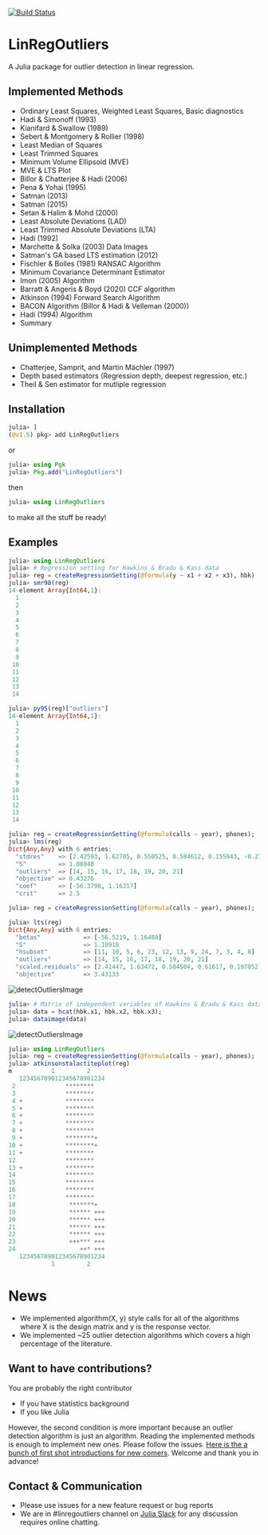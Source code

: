 [![Build Status](https://travis-ci.org/jbytecode/LinRegOutliers.svg?branch=master)](https://travis-ci.org/jbytecode/LinRegOutliers)

# LinRegOutliers

A Julia package for outlier detection in linear regression.

## Implemented Methods
- Ordinary Least Squares, Weighted Least Squares, Basic diagnostics
- Hadi & Simonoff (1993)
- Kianifard & Swallow (1989)
- Sebert & Montgomery & Rollier (1998)
- Least Median of Squares 
- Least Trimmed Squares 
- Minimum Volume Ellipsoid (MVE)
- MVE & LTS Plot 
- Billor & Chatterjee & Hadi (2006)
- Pena & Yohai (1995)
- Satman (2013)
- Satman (2015)
- Setan & Halim & Mohd (2000)
- Least Absolute Deviations (LAD)
- Least Trimmed Absolute Deviations (LTA)
- Hadi (1992)
- Marchette & Solka (2003) Data Images
- Satman's GA based LTS estimation (2012)
- Fischler & Bolles (1981) RANSAC Algorithm
- Minimum Covariance Determinant Estimator
- Imon (2005) Algorithm
- Barratt & Angeris & Boyd (2020) CCF algorithm
- Atkinson (1994) Forward Search Algorithm
- BACON Algorithm (Billor & Hadi & Velleman (2000))
- Hadi (1994) Algorithm
- Summary


## Unimplemented Methods
- Chatterjee, Samprit, and Martin Mächler (1997)
- Depth based estimators (Regression depth, deepest regression, etc.)
- Theil & Sen estimator for mutliple regression


## Installation
```julia
julia> ]
(@v1.5) pkg> add LinRegOutliers
```

or

```julia
julia> using Pgk
julia> Pkg.add("LinRegOutliers")
```

then

```julia
julia> using LinRegOutliers
```

to make all the stuff be ready!


## Examples

```julia
julia> using LinRegOutliers
julia> # Regression setting for Hawkins & Bradu & Kass data
julia> reg = createRegressionSetting(@formula(y ~ x1 + x2 + x3), hbk)
julia> smr98(reg)
14-element Array{Int64,1}:
  1
  2
  3
  4
  5
  6
  7
  8
  9
 10
 11
 12
 13
 14
```


```julia
julia> py95(reg)["outliers"]
14-element Array{Int64,1}:
  1
  2
  3
  4
  5
  6
  7
  8
  9
 10
 11
 12
 13
 14

```


```julia
julia> reg = createRegressionSetting(@formula(calls ~ year), phones);
julia> lms(reg)
Dict{Any,Any} with 6 entries:
  "stdres"    => [2.42593, 1.62705, 0.550525, 0.584612, 0.155943, -0.272726, -0.608843, -1.03751, -0.448118, -0.228929  …  93.4182, 96.9692, 112.552, 127.209, 147.419, 174.108…
  "S"         => 1.08048
  "outliers"  => [14, 15, 16, 17, 18, 19, 20, 21]
  "objective" => 0.43276
  "coef"      => [-56.3796, 1.16317]
  "crit"      => 2.5 
```


```julia
julia> reg = createRegressionSetting(@formula(calls ~ year), phones);

julia> lts(reg)
Dict{Any,Any} with 6 entries:
  "betas"            => [-56.5219, 1.16488]
  "S"                => 1.10918
  "hsubset"          => [11, 10, 5, 6, 23, 12, 13, 9, 24, 7, 3, 4, 8]
  "outliers"         => [14, 15, 16, 17, 18, 19, 20, 21]
  "scaled.residuals" => [2.41447, 1.63472, 0.584504, 0.61617, 0.197052, -0.222066, -0.551027, -0.970146, -0.397538, -0.185558  …  91.0312, 94.4889, 109.667, 123.943, 143.629, …
  "objective"        => 3.43133
```  

![detectOutliersImage](https://github.com/jbytecode/jbytecode/blob/master/images/detectoutliers.png)




```julia
julia> # Matrix of independent variables of Hawkins & Bradu & Kass data
julia> data = hcat(hbk.x1, hbk.x2, hbk.x3);
julia> dataimage(data)
``` 

![detectOutliersImage](https://github.com/jbytecode/jbytecode/blob/master/images/dataimages.png)


```julia
julia> using LinRegOutliers
julia> reg = createRegressionSetting(@formula(calls ~ year), phones);
julia> atkinsonstalactiteplot(reg)
m           1         2
   123456789012345678901234
 2              ********   
 3              ********   
 4 +            ********   
 5 +            ********   
 6 +            ********   
 7 +            ********   
 8 +            ********   
 9 +            ********+  
10 +            ********+  
11 +            ********   
12              ********   
13 +            ********   
14              ********   
15              ********   
16              ********   
17              ********   
18               *******+  
19               ****** +++
20               ****** +++
21               ****** +++
22               ****** +++
23               +++*** +++
24                  ++* +++
   123456789012345678901234
            1         2

```
 
# News
- We implemented algorithm(X, y) style calls for all of the algorithms where X is the design matrix and y is the response vector. 
- We implemented ~25 outlier detection algorithms which covers a high percentage of the literature.


## Want to have contributions?
You are probably the right contributor

- If you have statistics background
- If you like Julia

However, the second condition is more important because an outlier detection algorithm is just an algorithm. Reading the implemented methods is enough to implement new ones. Please follow the issues. [Here is the a bunch of first shot introductions for new comers](https://github.com/jbytecode/LinRegOutliers/issues/3). Welcome and thank you in advance!


## Contact & Communication
- Please use issues for a new feature request or bug reports
- We are in #linregoutliers channel on [Julia Slack](http://julialang.slack.com/) for any discussion requires online chatting. 
